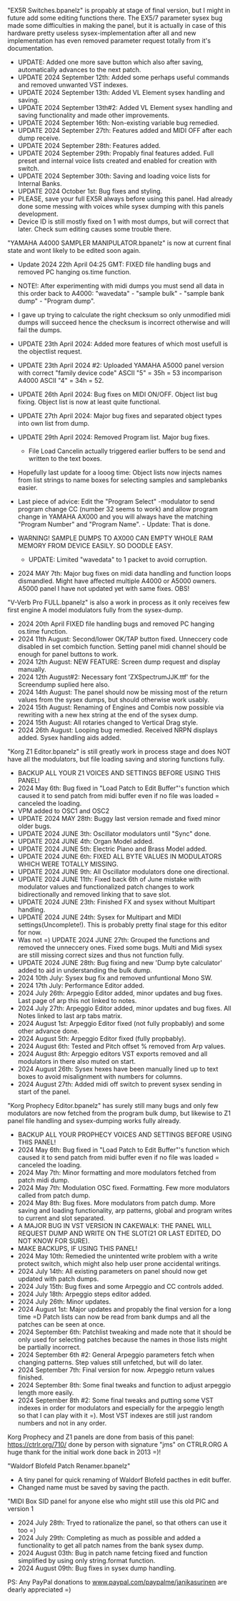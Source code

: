 "EX5R Switches.bpanelz" is propably at stage of final version, but I might in future add some editing functions there.
The EX5/7 parameter sysex bug made some difficulties in making the panel, but it is actually in case of this hardware pretty useless sysex-implementation after all and new implementation has even removed parameter request totally from it's documentation.
- UPDATE: Added one more save button which also after saving, automatically advances to the next patch.
- UPDATE 2024 September 12th: Added some perhaps useful commands and removed unwanted VST indexes.
- UPDATE 2024 September 13th: Added VL Element sysex handling and saving.
- UPDATE 2024 September 13th#2: Added VL Element sysex handling and saving functionality and made other improvements.
- UPDATE 2024 September 16th: Non-existing variable bug remedied.
- UPDATE 2024 September 27th: Features added and MIDI OFF after each dump receive.
- UPDATE 2024 September 28th: Features added.
- UPDATE 2024 September 29th: Propably final features added. Full preset and internal voice lists created and enabled for creation with switch.
- UPDATE 2024 September 30th: Saving and loading voice lists for Internal Banks.
- UPDATE 2024 October 1st: Bug fixes and styling.
- PLEASE, save your full EX5R always before using this panel. Had already done some messing with voices while sysex dumping with this panels development.
- Device ID is still mostly fixed on 1 with most dumps, but will correct that later. Check sum editing causes some trouble there.

"YAMAHA A4000 SAMPLER MANIPULATOR.bpanelz" is now at current final state and wont likely to be edited soon again.
- Update 2024 22th April 04:25 GMT: FIXED file handling bugs and removed PC hanging os.time function.
- NOTE!: After experimenting with midi dumps you must send all data in this order back to A4000: 
"wavedata" - "sample bulk" - "sample bank dump" - "Program dump".
- I gave up trying to calculate the right checksum so only unmodified midi dumps will succeed hence the checksum is incorrect otherwise and will fail the dumps.
- UPDATE 23th April 2024: Added more features of which most usefull is the objectlist request.
- UPDATE 23th April 2024 #2: Uploaded YAMAHA A5000 panel version with correct "family device code" ASCII "5" = 35h = 53 incomparison A4000 ASCII "4" = 34h = 52.
- UPDATE 26th April 2024: Bug fixes on MIDI ON/OFF. Object list bug fixing. Object list is now at least quite functional.
- UPDATE 27th April 2024: Major bug fixes and separated object types into own list from dump.
- UPDATE 29th April 2024: Removed Program list. Major bug fixes.
	- File Load Cancelin actually triggered earlier buffers to be send and written to the text boxes.
	
- Hopefully last update for a looog time: Object lists now injects names from list strings to name boxes for selecting samples and samplebanks easier.
- Last piece of advice: Edit the "Program Select" -modulator to send program change CC (number 32 seems to work) and allow program change in YAMAHA AX000 and you will always have the matching "Program Number" and "Program Name". - Update: That is done.

- WARNING! SAMPLE DUMPS TO AX000 CAN EMPTY WHOLE RAM MEMORY FROM DEVICE EASILY. SO DOODLE EASY.
	- UPDATE: Limited "wavedata" to 1 packet to avoid corruption.
- 2024 MAY 7th: Major bug fixes on midi data handling and function loops dismandled. Might have affected multiple A4000 or A5000 owners. A5000 panel I have not updated yet with same fixes. OBS!

"V-Verb Pro FULL.bpanelz" is also a work in process as it only receives few first engine A model modulators fully from the sysex-dump.
- 2024 20th April FIXED file handling bugs and removed PC hanging os.time function.
- 2024 11th August: Second/lower OK/TAP button fixed. Unneccery code disabled in set combich function. Setting panel midi channel should be enough for panel buttons to work.
- 2024 12th August: NEW FEATURE: Screen dump request and display manually.
- 2024 12th August#2: Necessary font 'ZXSpectrumJJK.ttf' for the Screendump suplied here also.
- 2024 14th August: The panel should now be missing most of the return values from the sysex dumps, but should otherwise work usably.
- 2024 15th August: Renaming of Engines and Combis now possible via rewriting with a new hex string at the end of the sysex dump.
- 2024 15th August: All rotaries changed to Vertical Drag style.
- 2024 26th August: Looping bug remedied. Received NRPN displays added. Sysex handling aids added.

"Korg Z1 Editor.bpanelz" is still greatly work in process stage and does NOT have all the modulators, but file loading saving and storing functions fully.
- BACKUP ALL YOUR Z1 VOICES AND SETTINGS BEFORE USING THIS PANEL!
- 2024 May 6th: Bug fixed in "Load Patch to Edit Buffer"'s function which caused it to send patch from midi buffer even if no file was loaded = canceled the loading.
- VPM added to OSC1 and OSC2
- UPDATE 2024 MAY 28th: Buggy last version remade and fixed minor older bugs.
- UPDATE 2024 JUNE 3th: Oscillator modulators until "Sync" done.
- UPDATE 2024 JUNE 4th: Organ Model added.
- UPDATE 2024 JUNE 5th: Electric Piano and Brass Model added.
- UPDATE 2024 JUNE 6th: FIXED ALL BYTE VALUES IN MODULATORS WHICH WERE TOTALLY MISSING.
- UPDATE 2024 JUNE 9th: All Oscillator modulators done one directional.
- UPDATE 2024 JUNE 11th: Fixed back 6th of June mistake with modulator values and functionalized patch changes to work bidirectionally and removed linking that to save slot.
- UPDATE 2024 JUNE 23th: Finished FX and sysex without Multipart handling.
- UPDATE 2024 JUNE 24th: Sysex for Multipart and MIDI settings(Uncomplete!).
This is probably pretty final stage for this editor for now.
- Was not =) UPDATE 2024 JUNE 27th: Grouped the functions and removed the unneccery ones. Fixed some bugs. Multi and Midi sysex are still missing correct sizes and thus not function fully.
- UPDATE 2024 JUNE 28th: Bug fixing and new 'Dump byte calculator' added to aid in understanding the bulk dump.
- 2024 10th July: Sysex bug fix and removed unfuntional Mono SW.
- 2024 17th July: Performance Editor added.
- 2024 July 26th: Arpeggio Editor added, minor updates and bug fixes. Last page of arp this not linked to notes.
- 2024 July 27th: Arpeggio Editor added, minor updates and bug fixes. All Notes linked to last arp tabs matrix.
- 2024 August 1st: Arpeggio Editor fixed (not fully propbably) and some other advance done.
- 2024 August 5th: Arpeggio Editor fixed (fully propbably).
- 2024 August 6th: Tested and Pitch offset % removed from Arp values.
- 2024 August 8th: Arpeggio editors VST exports removed and all modulators in there also muted on start.
- 2024 August 26th: Sysex hexes have been manually lined up to text boxes to avoid misalignment with numbers for columns.
- 2024 August 27th: Added midi off switch to prevent sysex sending in start of the panel.

"Korg Prophecy Editor.bpanelz" has surely still many bugs and only few modulators are now fetched from the program bulk dump, but likewise to Z1 panel file handling and sysex-dumping works fully already.
- BACKUP ALL YOUR PROPHECY VOICES AND SETTINGS BEFORE USING THIS PANEL!
- 2024 May 6th: Bug fixed in "Load Patch to Edit Buffer"'s function which caused it to send patch from midi buffer even if no file was loaded = canceled the loading.
- 2024 May 7th: Minor formatting and more modulators fetched from patch midi dump.
- 2024 May 7th: Modulation OSC fixed. Formatting. Few more modulators called from patch dump.
- 2024 May 8th: Bug fixes. More modulators from patch dump. More saving and loading functionality, arp patterns, global and program writes to current and slot separated.
- A MAJOR BUG IN VST VERSION IN CAKEWALK: THE PANEL WILL REQUEST DUMP AND WRITE ON THE SLOT(21 OR LAST EDITED, DO NOT KNOW FOR SURE).
- MAKE BACKUPS, IF USING THIS PANEL!
- 2024 May 10th: Remedied the unintented write problem with a write protect switch, which might also help user prone accidental writings.
- 2024 July 14th: All existing parameters on panel should now get updated with patch dumps.
- 2024 July 15th: Bug fixes and some Arpeggio and CC controls added.
- 2024 July 18th: Arpeggio steps editor added.
- 2024 July 26th: Minor updates.
- 2024 August 1st: Major updates and propably the final version for a long time =D Patch lists can now be read from bank dumps and all the patches can be seen at once.
- 2024 September 6th: Patchlist tweaking and made note that it should be only used for selecting patches because the names in those lists might be partially incorrect.
- 2024 September 6th #2: General Arpeggio parameters fetch when changing patterns. Step values still unfetched, but will do later.
- 2024 September 7th: Final version for now. Arpeggio return values finished.
- 2024 September 8th: Some final tweaks and function to adjust arpeggio length more easily.
- 2024 September 8th #2: Some final tweaks and putting some VST indexes in order for modulators and especially for the arpeggio length so that I can play with it =).
Most VST indexes are still just random numbers and not in any order.

Korg Prophecy and Z1 panels are done from basis of this panel: https://ctrlr.org/710/ done by person with signature "jms" on CTRLR.ORG
A huge thank for the initial work done back in 2013 =)!

"Waldorf Blofeld Patch Renamer.bpanelz"
- A tiny panel for quick renaming of Waldorf Blofeld pacthes in edit buffer.
- Changed name must be saved by saving the pacth.

"MIDI Box SID panel for anyone else who might still use this old PIC and version 1
- 2024 July 28th: Tryed to rationalize the panel, so that others can use it too =)
- 2024 July 29th: Completing as much as possible and added a functionality to get all patch names from the bank sysex dump.
- 2024 August 03th: Bug in patch name fetcing fixed and function simplified by using only string.format function.
- 2024 August 09th: Bug fixes in sysex dump handling.

PS: Any PayPal donations to www.paypal.com/paypalme/janikasurinen are dearly appreciated =)